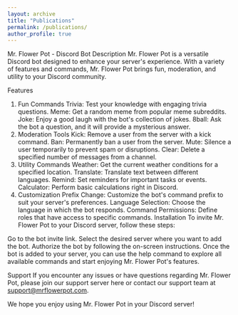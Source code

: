 ```yaml
---
layout: archive
title: "Publications"
permalink: /publications/
author_profile: true
---
```


Mr. Flower Pot - Discord Bot
Description
Mr. Flower Pot is a versatile Discord bot designed to enhance your server's experience. With a variety of features and commands, Mr. Flower Pot brings fun, moderation, and utility to your Discord community.

Features
1. Fun Commands
Trivia: Test your knowledge with engaging trivia questions.
Meme: Get a random meme from popular meme subreddits.
Joke: Enjoy a good laugh with the bot's collection of jokes.
8ball: Ask the bot a question, and it will provide a mysterious answer.
2. Moderation Tools
Kick: Remove a user from the server with a kick command.
Ban: Permanently ban a user from the server.
Mute: Silence a user temporarily to prevent spam or disruptions.
Clear: Delete a specified number of messages from a channel.
3. Utility Commands
Weather: Get the current weather conditions for a specified location.
Translate: Translate text between different languages.
Remind: Set reminders for important tasks or events.
Calculator: Perform basic calculations right in Discord.
4. Customization
Prefix Change: Customize the bot's command prefix to suit your server's preferences.
Language Selection: Choose the language in which the bot responds.
Command Permissions: Define roles that have access to specific commands.
Installation
To invite Mr. Flower Pot to your Discord server, follow these steps:

Go to the bot invite link.
Select the desired server where you want to add the bot.
Authorize the bot by following the on-screen instructions.
Once the bot is added to your server, you can use the help command to explore all available commands and start enjoying Mr. Flower Pot's features.

Support
If you encounter any issues or have questions regarding Mr. Flower Pot, please join our support server here or contact our support team at support@mrflowerpot.com.

We hope you enjoy using Mr. Flower Pot in your Discord server!




